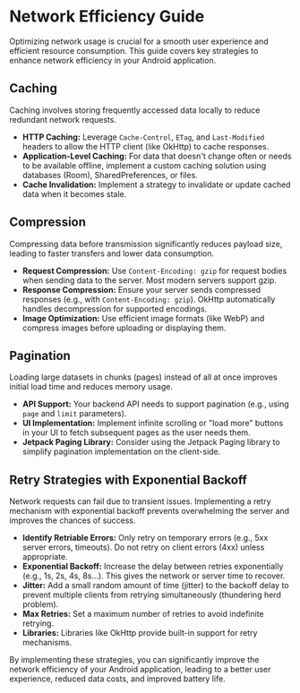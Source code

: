 # Network Efficiency Guide

Optimizing network usage is crucial for a smooth user experience and efficient resource consumption.
This guide covers key strategies to enhance network efficiency in your Android application.

## Caching

Caching involves storing frequently accessed data locally to reduce redundant network requests.

* **HTTP Caching:** Leverage `Cache-Control`, `ETag`, and `Last-Modified` headers to allow the HTTP
  client (like OkHttp) to cache responses.
* **Application-Level Caching:** For data that doesn't change often or needs to be available
  offline, implement a custom caching solution using databases (Room), SharedPreferences, or files.
* **Cache Invalidation:** Implement a strategy to invalidate or update cached data when it becomes
  stale.

## Compression

Compressing data before transmission significantly reduces payload size, leading to faster transfers
and lower data consumption.

* **Request Compression:** Use `Content-Encoding: gzip` for request bodies when sending data to the
  server. Most modern servers support gzip.
* **Response Compression:** Ensure your server sends compressed responses (e.g., with
  `Content-Encoding: gzip`). OkHttp automatically handles decompression for supported encodings.
* **Image Optimization:** Use efficient image formats (like WebP) and compress images before
  uploading or displaying them.

## Pagination

Loading large datasets in chunks (pages) instead of all at once improves initial load time and
reduces memory usage.

* **API Support:** Your backend API needs to support pagination (e.g., using `page` and `limit`
  parameters).
* **UI Implementation:** Implement infinite scrolling or "load more" buttons in your UI to fetch
  subsequent pages as the user needs them.
* **Jetpack Paging Library:** Consider using the Jetpack Paging library to simplify pagination
  implementation on the client-side.

## Retry Strategies with Exponential Backoff

Network requests can fail due to transient issues. Implementing a retry mechanism with exponential
backoff prevents overwhelming the server and improves the chances of success.

* **Identify Retriable Errors:** Only retry on temporary errors (e.g., 5xx server errors, timeouts).
  Do not retry on client errors (4xx) unless appropriate.
* **Exponential Backoff:** Increase the delay between retries exponentially (e.g., 1s, 2s, 4s,
  8s...). This gives the network or server time to recover.
* **Jitter:** Add a small random amount of time (jitter) to the backoff delay to prevent multiple
  clients from retrying simultaneously (thundering herd problem).
* **Max Retries:** Set a maximum number of retries to avoid indefinite retrying.
* **Libraries:** Libraries like OkHttp provide built-in support for retry mechanisms.

By implementing these strategies, you can significantly improve the network efficiency of your
Android application, leading to a better user experience, reduced data costs, and improved battery
life.
